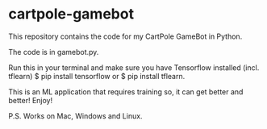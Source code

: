 # cartpole-gamebot
This repository contains the code for my CartPole GameBot in Python.

The code is in gamebot.py.

Run this in your terminal and make sure you have Tensorflow installed (incl. tflearn) $ pip install tensorflow or $ pip install tflearn.

This is an ML application that requires training so, it can get better and better! Enjoy! 

P.S. Works on Mac, Windows and Linux.
